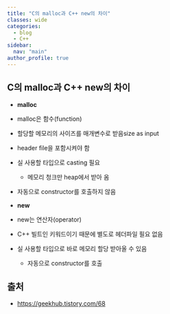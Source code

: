 ```yaml
---
title: "C의 malloc과 C++ new의 차이"
classes: wide
categories: 
  - blog
  - C++
sidebar:
  nav: "main"
author_profile: true
---
```


## C의 malloc과 C++ new의 차이
* **malloc**
* malloc은 함수(function)
* 할당할 메모리의 사이즈를 매개변수로 받음size as input
* header file을 포함시켜야 함
* 실 사용할 타입으로 casting 필요
    * 메모리 청크만 heap에서 받아 옴
* 자동으로 constructor를 호출하지 않음

* **new**
* new는 연산자(operator)
* C++ 빌트인 키워드이기 때문에 별도로 헤더파일 필요 없음
* 실 사용할 타입으로 바로 메모리 할당 받아올 수 있음
    * 자동으로 constructor를 호출

## 출처
* <https://geekhub.tistory.com/68>